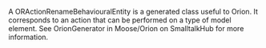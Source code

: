 A ORActionRenameBehaviouralEntity is a generated class useful to Orion. It corresponds to an action that can be performed on a type of model element. See OrionGenerator in Moose/Orion on SmalltalkHub for more information.